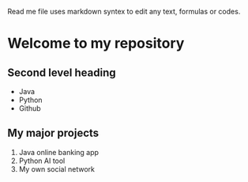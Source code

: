 Read me file uses markdown syntex to edit any text, formulas or codes.

# Welcome to my repository

## Second level heading
- Java
- Python
- Github

## My major projects
1. Java online banking app
2. Python AI tool
3. My own social network
